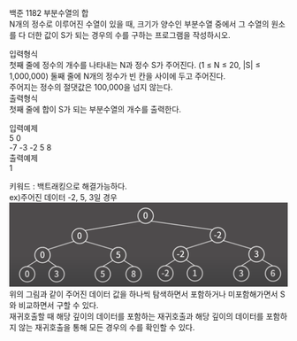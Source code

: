 백준 1182 부분수열의 합  
N개의 정수로 이루어진 수열이 있을 때, 크기가 양수인 부분수열 중에서 그 수열의 원소를 다 더한 값이 S가 되는 경우의 수를 구하는 프로그램을 작성하시오.  

입력형식  
첫째 줄에 정수의 개수를 나타내는 N과 정수 S가 주어진다. (1 ≤ N ≤ 20, |S| ≤ 1,000,000) 둘째 줄에 N개의 정수가 빈 칸을 사이에 두고 주어진다.   
주어지는 정수의 절댓값은 100,000을 넘지 않는다.  
출력형식  
첫째 줄에 합이 S가 되는 부분수열의 개수를 출력한다.  

입력예제  
5 0  
-7 -3 -2 5 8  
출력예제  
1  

키워드 : 백트래킹으로 해결가능하다.  
ex)주어진 데이터 -2, 5, 3일 경우  
![img.png](img.png)  
위의 그림과 같이 주어진 데이터 값을 하나씩 탐색하면서 포함하거나 미포함해가면서 S와 비교하면서 구할 수 있다.  
재귀호출할 때 해당 깊이의 데이터를 포함하는 재귀호출과 해당 깊이의 데이터를 포함하지 않는 재귀호출을 통해 모든 경우의 수를 확인할 수 있다.  

